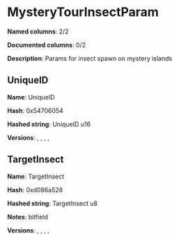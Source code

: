 # MysteryTourInsectParam
**Named columns**: 2/2

**Documented columns**: 0/2

**Description**: Params for insect spawn on mystery islands
## UniqueID

**Name**: UniqueID

**Hash**: 0x54706054

**Hashed string**: UniqueID u16

**Versions**: , , , , 

## TargetInsect

**Name**: TargetInsect

**Hash**: 0xd086a528

**Hashed string**: TargetInsect u8

**Notes**: bitfield

**Versions**: , , , , 

